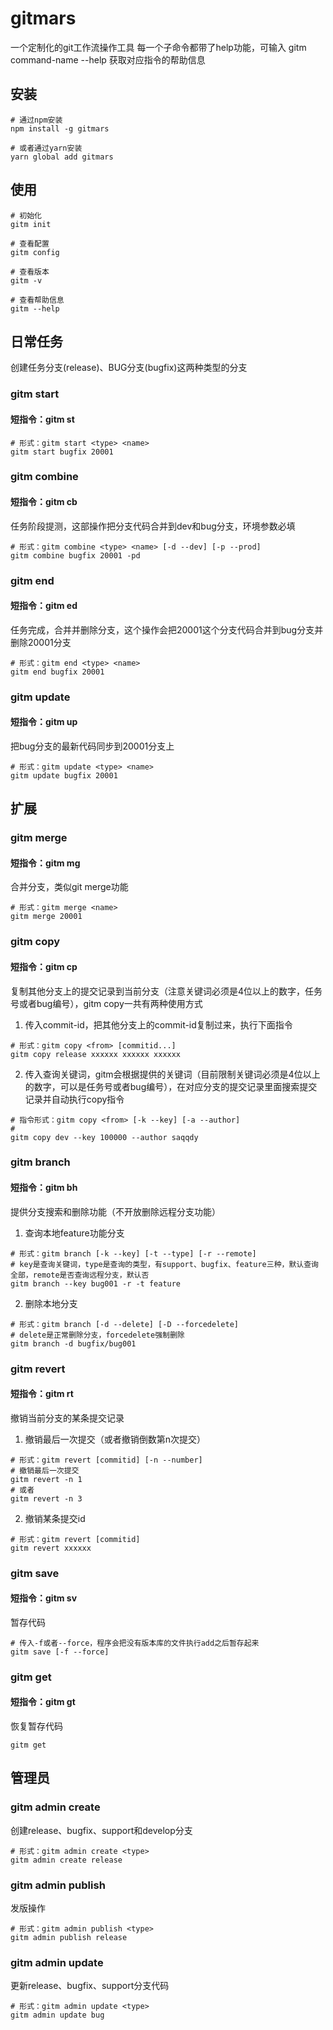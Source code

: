 # gitmars
一个定制化的git工作流操作工具
每一个子命令都带了help功能，可输入 gitm command-name --help 获取对应指令的帮助信息

## 安装
```
# 通过npm安装
npm install -g gitmars

# 或者通过yarn安装
yarn global add gitmars
```

## 使用
```
# 初始化
gitm init

# 查看配置
gitm config

# 查看版本
gitm -v

# 查看帮助信息
gitm --help
```

## 日常任务
创建任务分支(release)、BUG分支(bugfix)这两种类型的分支
### gitm start
#### 短指令：gitm st
```
# 形式：gitm start <type> <name>
gitm start bugfix 20001
```

### gitm combine
#### 短指令：gitm cb
任务阶段提测，这部操作把分支代码合并到dev和bug分支，环境参数必填
```
# 形式：gitm combine <type> <name> [-d --dev] [-p --prod]
gitm combine bugfix 20001 -pd
```

### gitm end
#### 短指令：gitm ed
任务完成，合并并删除分支，这个操作会把20001这个分支代码合并到bug分支并删除20001分支
```
# 形式：gitm end <type> <name>
gitm end bugfix 20001
```

### gitm update
#### 短指令：gitm up
把bug分支的最新代码同步到20001分支上
```
# 形式：gitm update <type> <name>
gitm update bugfix 20001
```

## 扩展
### gitm merge
#### 短指令：gitm mg
合并分支，类似git merge功能
```
# 形式：gitm merge <name>
gitm merge 20001
```

### gitm copy
#### 短指令：gitm cp
复制其他分支上的提交记录到当前分支（注意关键词必须是4位以上的数字，任务号或者bug编号），gitm copy一共有两种使用方式
1. 传入commit-id，把其他分支上的commit-id复制过来，执行下面指令
```
# 形式：gitm copy <from> [commitid...]
gitm copy release xxxxxx xxxxxx xxxxxx
```

2. 传入查询关键词，gitm会根据提供的关键词（目前限制关键词必须是4位以上的数字，可以是任务号或者bug编号），在对应分支的提交记录里面搜索提交记录并自动执行copy指令
```
# 指令形式：gitm copy <from> [-k --key] [-a --author]
# 
gitm copy dev --key 100000 --author saqqdy
```

### gitm branch
#### 短指令：gitm bh
提供分支搜索和删除功能（不开放删除远程分支功能）
1. 查询本地feature功能分支
```
# 形式：gitm branch [-k --key] [-t --type] [-r --remote]
# key是查询关键词，type是查询的类型，有support、bugfix、feature三种，默认查询全部，remote是否查询远程分支，默认否
gitm branch --key bug001 -r -t feature
```
2. 删除本地分支
```
# 形式：gitm branch [-d --delete] [-D --forcedelete]
# delete是正常删除分支，forcedelete强制删除
gitm branch -d bugfix/bug001
```

### gitm revert
#### 短指令：gitm rt
撤销当前分支的某条提交记录
1. 撤销最后一次提交（或者撤销倒数第n次提交）
```
# 形式：gitm revert [commitid] [-n --number]
# 撤销最后一次提交
gitm revert -n 1
# 或者
gitm revert -n 3
```
2. 撤销某条提交id
```
# 形式：gitm revert [commitid]
gitm revert xxxxxx
```

### gitm save
#### 短指令：gitm sv
暂存代码
```
# 传入-f或者--force，程序会把没有版本库的文件执行add之后暂存起来
gitm save [-f --force]
```

### gitm get
#### 短指令：gitm gt
恢复暂存代码
```
gitm get
```

## 管理员
### gitm admin create
创建release、bugfix、support和develop分支
```
# 形式：gitm admin create <type>
gitm admin create release
```

### gitm admin publish
发版操作
```
# 形式：gitm admin publish <type>
gitm admin publish release
```

### gitm admin update
更新release、bugfix、support分支代码
```
# 形式：gitm admin update <type>
gitm admin update bug
```
